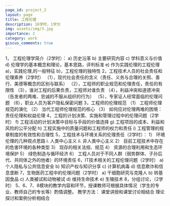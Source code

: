 ```yaml
---
page_id: project_2
layout: page
title: 工程伦理
description: 16学时，1学分
img: assets/img/3.jpg
importance: 2
category: work
giscus_comments: true
---
```


1， 工程伦理学简介（2学时）： a) 历史沿革 b) 主要研究内容 c) 学科意义与价值 d) 伦理学的基本概念和理论，基本思路，评判标准 e) 作为实践伦理的工程伦理 a)，实践伦理,的一般特征 b)，工程伦理的独特性 2，工程技术人员的社会责任和伦理素养（2学时） （1），现代社会责任的含义（责任、义务与合理的关照、善行、美德等概念的区别与联系） （2），工程师的职业规范和伦理责任，责任的有限性 （3），谁对工程的后果负责，工程师对谁负责 （4），利益冲突和道德冲突（告发者的两难、忠诚的不服从组织的行为） （5），专家证人经常面临的伦理问题 （6），职业人员为客户隐私保密问题 3，工程师的伦理规范 （1） 工程师伦理规范的演化 （2） 当代工程师伦理规范的核心 （3） 如何应对伦理两难的困境：责任伦理和权益伦理 4，工程的计划决策、实施和管理过程中的伦理问题（2学时） f) 工程活动的计划决策中目标与手段的价值选择 g) 工程项目的成本、利益和风险的公平分配 h) 工程实施中的质量问题和工程师的权力和责任 i) 工程管理的规章制度的有效性和合理性 5，工程技术与环境关系的伦理责任（2学时）： 1） 环境伦理的几种观点思路 i. 人类中心主义 ii. 非人类中心主义 2） 目前工程技术中存在的危害环境的各种类型 3） 现存的相关法规、规范 4） 资源的合理利用和生态环境保护 5） 绿色制造与循环经济 6） 工程人员对于不同人群（弱势群体、子孙后代、共同体之外的他者）的环境责任 6，IT技术相关的工程伦理问题（2学时） a) 个人隐私与公共信息安全 b) 知识产权与知识分享 c) 计算机病毒 d) 信息欺诈和信息垄断 7，生物医药工程中的伦理问题（2学时） a) 干细胞研究与克隆人 b) 转基因食品 c) 人类被试和动物被试 d) 维持生命技术 e) 生殖技术 8，分组讨论，（2学时） 5、6、7、8模块的教学内容和环节，授课教师可根据具体情况（学生的专业、教师自己的专长等）酌情调整。 教学方法： 课堂讲授和课堂讨论相结合 理论探讨和案例分析相结合 
